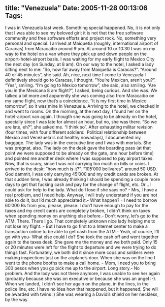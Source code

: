 title: "Venezuela"
Date: 2005-11-28 00:13:06
Tags: 
---
I was in Venezuela last week. Something special happened. No, it is not only that I was able to see my beloved girl; it is not that the free software community and free software efforts and project rock. No, something very personal and special. I arrived at Maiquetía (roughly, international airport of Caracas) from Maracaibo around 9&#160;pm. At around 10 or 10:30 I was on my way to the hotel on a van where they pick up and down people on the airport-hotel-airport basis. I was waiting for my early flight to Mexico City the next day (on Sunday, at 8 am). On our way to the hotel, I asked a lady sitting next to me: &#8220;So, how far away from Maiquetía is Caracas?&#8221;. &#8220;Around 40 or 45 minutes&#8221;, she said. Ah, nice, next time I come to Venezuela I definitively should go to Caracas, I thought. &#8221;You&#8217;re Mexican, aren&#8217;t you?&#8221;. &#8220;Yes&#8221;, smiling. &#8220;I&#8217;m going to Mexico tomorrow&#8221;, she said, also smiling. &#8220;Are you in the Mexicana 8 am flight?&#8221;, I asked, being curious. And she was. We talked a bit more and apparently she was coming also from Maracaibo on my same flight, now that&#8217;s a coincidence. &#8220;It is my first time in Mexico tomorrow&#8221;, so it was mine in Venezuela. Arriving to the hotel, we checked in and went to rooms. On the morning, at the next day, I found her on the hotel-airport van again. I thougth she was going to be already on the hotel, specially since I was late for almost an hour, but no, she was there. &#8220;So we are late, eh?&#8221;, she asked me. &#8220;I think so&#8221;. After exhausting militar revision (four times, with four different soldiers:  Political relationship between Mexico and Venezuela is not healthy nowadays), I documented my baggage. The lady was in the executive line and I was with mortals. She was pregnat, also. The lady on the desk gave the boarding pass (at that point we were supposed to be already on the gate, one hour before time) and pointed me another desk where I was supposed to pay airport taxes. Now, that is scary, since I was not carrying too much on bills or coins. I arrived to the desk: &#8220;how much is it?&#8221;. &#8220;105&#8217;000 bolívares&#8221;, around 50 USD. God dammit, I was only carrying 45&#8217;000 and my credit cards are broken. At that sudden time, I was already thinking I should be spending a couple more days to get that fucking cash and pay for the change of flight, etc. Or&#8230; I could ask for help to the lady. What do I lose if she says no? - Mrs, I have a real problem, and I need help. Anyway, I will truly understand if you are not able to do it, but I&#8217;d much appreciated it.- What happen? - I need to borrow 60&#8217;000 Bs from you, please, please. I don&#8217;t have enough to pay for the taxes and my credit cards are completely broken, I didn&#8217;t think on taxes when spending money on anything else before.- Don&#8217;t worry, let&#8217;s go to the ATM. There. There I go. That completely unknown nice lady helping me to not lose my flight. - But I have to go first to a Internet center to make a transaction online to be able to get cash from the ATM.- Yeah, of course, I&#8217;ll go with you- What else could I do? She took the cash off and went together again to the taxes desk. She gave me the money and we both paid. Only 15 or 20 minutes were left for the flight to departure and we were trying to do things fast. Fortunately, we both did it since more cops and soldiers were making inspections just on the airplane&#8217;s door. When she was on the line I went to the phone booths to make a call home. - Mom, I need you to bring 300 pesos when you go pick me up to the airport. Long story.- No problem. And the lady was not there anymore, I was unable to see her again (probably because she was on executive or because she was an angel :-). When we landed, I didn&#8217;t see her again on the plane, in the lines, in the police line, etc. I have no idea how that happened, but it happened. She will be awarded with twins :) She was wearing a David&#8217;s shield on her neckless, by the way.  <br/><br/>
